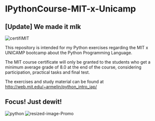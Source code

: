 # IPythonCourse-MIT-x-Unicamp

## [Update] We made it mlk
![certifiMIT](https://user-images.githubusercontent.com/26651389/114208571-fe136d80-9933-11eb-8fbf-92791fd9862f.png)



This repository is intended for my Python exercises regarding the MIT x UNICAMP bootcamp about the Python Programming Language. 

The MIT course certificate will only be granted to the students who get a minimum average grade of 8.0 at the end of the course, considering participation, practical tasks and final test.

The exercises and study material can be found at http://web.mit.edu/~armelin/python_intro_iap/ 
## Focus! Just dewit!



![python](https://user-images.githubusercontent.com/26651389/106839477-0ffb3a80-667d-11eb-994b-1f90a8dd2caf.jpg)
![resized-image-Promo](https://user-images.githubusercontent.com/26651389/108149504-c285c100-70b1-11eb-8387-f604a8b27d46.jpeg)
